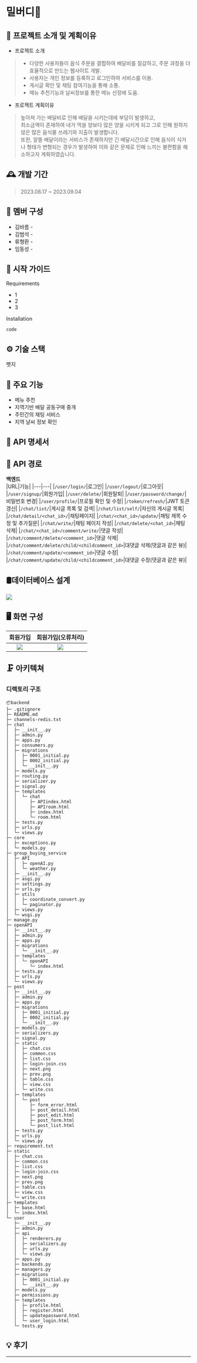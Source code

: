 # 밀버디🍚

## 📖 프로젝트 소개 및 계획이유
 - 프로젝트 소개    
> - 다양한 사용자들이 음식 주문을 결합하여 배달비를 절감하고, 주문 과정을 더 효율적으로 만드는 웹사이트 개발.   
> - 사용자는 개인 정보를 등록하고 로그인하여 서비스를 이용.   
> - 게시글 확인 및 채팅 참여기능을 통해 소통.   
> - 메뉴 추천기능과 날씨정보를 통한 메뉴 선정에 도움.   
 - 프로젝트 계획이유
> 높아져 가는 배달비로 인해 배달을 시키는데에 부담이 발생하고,    
최소금액이 존재하여 내가 먹을 양보다 많은 양을 시키게 되고 그로 인해 원하지 않은 많은 음식물 쓰레기와 지출이 발생합니다.   
또한, 알뜰 배달이라는 서비스가 존재하지만 긴 배달시간으로 인해 음식이 식거나 형태가 변형되는 경우가 발생하여 이와 같은 문제로 인해 느끼는 불편함을 해소하고자 계획하였습니다.   


## 🕰 개발 기간
> 2023.08.17 ~ 2023.09.04

## 🤝 멤버 구성
- 김바름 - 
- 김범석 - 
- 류형환 - 
- 임동성 - 

## 📕 시작 가이드
Requirements
 - 1
 - 2
 - 3

Installation
```
code
```

## ⚙ 기술 스택
뱃지

## 📌 주요 기능 
 - 메뉴 추천
 - 지역기반 배달 공동구매 중개
 - 주민간의 채팅 서비스
 - 지역 날씨 정보 확인

## 🚩 API 명세서


## 🚩 API 경로
**백엔드**  
|URL|기능|
|---|---|
|`/user/login/`|로그인|
|`/user/logout/`|로그아웃|
|`/user/signup/`|회원가입|
|`/user/delete/`|회원탈퇴|
|`/user/password/change/`|비밀번호 변경|
|`/user/profile/`|프로필 확인 및 수정|
|`/token/refresh/`|JWT 토큰 갱신|
|`/chat/list/`|게시글 목록 및 검색|
|`/chat/list/self/`|자신의 게시글 목록|
|`/chat/detail/<chat_id>/`|채팅페이지|
|`/chat/<chat_id>/update/`|채팅 제목 수정 및 추가질문|
|`/chat/write/`|채팅 페이지 작성|
|`/chat/delete/<chat_id>`|채팅 삭제|
|`/chat/<chat_id>/comment/write/`|댓글 작성|
|`/chat/comment/delete/<comment_id>`|댓글 삭제|
|`/chat/comment/delete/child/<childcomment_id>`|대댓글 삭제(댓글과 같은 뷰)|
|`/chat/comment/update/<comment_id>`|댓글 수정|
|`/chat/comment/update/child/<childcomment_id>`|대댓글 수정(댓글과 같은 뷰)|

## 🛢데이터베이스 설계
<img src="db설계도.png">

## 🖥 화면 구성
|   **회원가입**  |   **회원가입(오류처리)**  |
|:----:|:----:|
|<img src="/gif/회원가입(정보입력).gif">|<img src="/gif/회원가입(오류처리).gif.gif">|

## 🗜 아키텍쳐
### 디렉토리 구조
```
📦backend
├─ .gitignore
├─ README.md
├─ channels-redis.txt
├─ chat
│  ├─ __init__.py
│  ├─ admin.py
│  ├─ apps.py
│  ├─ consumers.py
│  ├─ migrations
│  │  ├─ 0001_initial.py
│  │  ├─ 0002_initial.py
│  │  └─ __init__.py
│  ├─ models.py
│  ├─ routing.py
│  ├─ serializer.py
│  ├─ signal.py
│  ├─ templates
│  │  └─ chat
│  │     ├─ APIindex.html
│  │     ├─ APIroom.html
│  │     ├─ index.html
│  │     └─ room.html
│  ├─ tests.py
│  ├─ urls.py
│  └─ views.py
├─ core
│  ├─ exceptions.py
│  └─ models.py
├─ group_buying_service
│  ├─ API
│  │  ├─ openAI.py
│  │  └─ weather.py
│  ├─ __init__.py
│  ├─ asgi.py
│  ├─ settings.py
│  ├─ urls.py
│  ├─ utils
│  │  ├─ coordinate_convert.py
│  │  └─ paginator.py
│  ├─ views.py
│  └─ wsgi.py
├─ manage.py
├─ openAPI
│  ├─ __init__.py
│  ├─ admin.py
│  ├─ apps.py
│  ├─ migrations
│  │  └─ __init__.py
│  ├─ templates
│  │  └─ openAPI
│  │     └─ index.html
│  ├─ tests.py
│  ├─ urls.py
│  └─ views.py
├─ post
│  ├─ __init__.py
│  ├─ admin.py
│  ├─ apps.py
│  ├─ migrations
│  │  ├─ 0001_initial.py
│  │  ├─ 0002_initial.py
│  │  └─ __init__.py
│  ├─ models.py
│  ├─ serializers.py
│  ├─ signal.py
│  ├─ static
│  │  ├─ chat.css
│  │  ├─ common.css
│  │  ├─ list.css
│  │  ├─ login-join.css
│  │  ├─ next.png
│  │  ├─ prev.png
│  │  ├─ table.css
│  │  ├─ view.css
│  │  └─ write.css
│  ├─ templates
│  │  └─ post
│  │     ├─ form_error.html
│  │     ├─ post_detail.html
│  │     ├─ post_edit.html
│  │     ├─ post_form.html
│  │     └─ post_list.html
│  ├─ tests.py
│  ├─ urls.py
│  └─ views.py
├─ requirement.txt
├─ static
│  ├─ chat.css
│  ├─ common.css
│  ├─ list.css
│  ├─ login-join.css
│  ├─ next.png
│  ├─ prev.png
│  ├─ table.css
│  ├─ view.css
│  └─ write.css
├─ templates
│  ├─ base.html
│  └─ index.html
└─ user
   ├─ __init__.py
   ├─ admin.py
   ├─ api
   │  ├─ renderers.py
   │  ├─ serializers.py
   │  ├─ urls.py
   │  └─ views.py
   ├─ apps.py
   ├─ backends.py
   ├─ managers.py
   ├─ migrations
   │  ├─ 0001_initial.py
   │  └─ __init__.py
   ├─ models.py
   ├─ permissions.py
   ├─ templates
   │  ├─ profile.html
   │  ├─ register.html
   │  ├─ updatepassword.html
   │  └─ user_login.html
   └─ tests.py
```

## 💡 후기
---